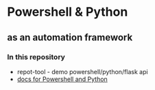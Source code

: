 # Powershell & Python
## as an automation framework

### In this repository
- repot-tool - demo powershell/python/flask api
- [docs for Powershell and Python](https://jrussellfreelance.github.io/powershell-python/#/)
